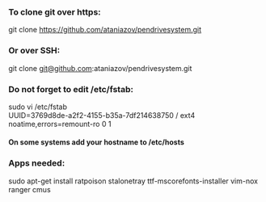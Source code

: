 ### To clone git over https:
git clone https://github.com/ataniazov/pendrivesystem.git
### Or over SSH:
git clone git@github.com:ataniazov/pendrivesystem.git

### Do not forget to edit /etc/fstab:
sudo vi /etc/fstab  
UUID=3769d8de-a2f2-4155-b35a-7df214638750 /               ext4    noatime,errors=remount-ro 0       1
#### On some systems add your hostname to /etc/hosts

### Apps needed:
sudo apt-get install ratpoison stalonetray ttf-mscorefonts-installer vim-nox ranger cmus  
